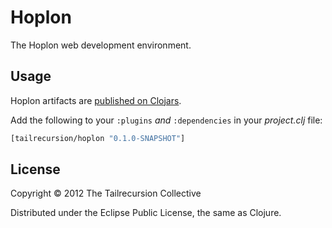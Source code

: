 # Hoplon

The Hoplon web development environment.

## Usage

Hoplon artifacts are [published on Clojars](http://clojars.org:8002/tailrecursion/hoplon).

Add the following to your `:plugins` _and_ `:dependencies` in your
_project.clj_ file:

```clojure
[tailrecursion/hoplon "0.1.0-SNAPSHOT"]
```

## License

Copyright © 2012 The Tailrecursion Collective

Distributed under the Eclipse Public License, the same as Clojure.
